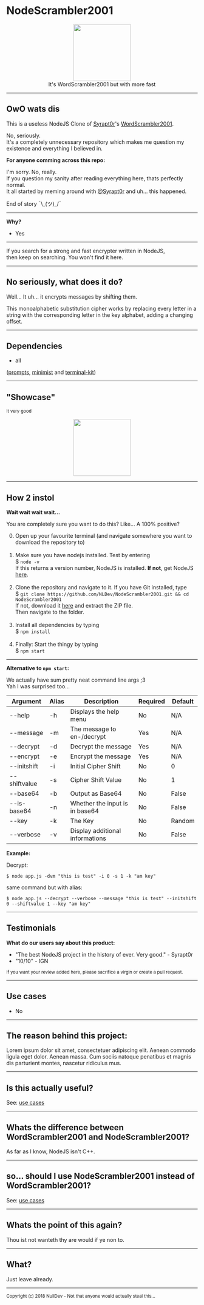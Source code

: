 # NodeScrambler2001

<p align="center">
<img height="150" width="auto" src="https://s3.amazonaws.com/images.disconnect.me/images/all-in-one/icon-encrypted.png" /><br>
It's WordScrambler2001 but with more fast
</p>

<hr>

## OwO wats dis

This is a useless NodeJS Clone of [Syrapt0r](https://github.com/Syrapt0r)'s [WordScrambler2001](https://github.com/Syrapt0r/WordScrambler2001).

No, seriously. <br>
It's a completely unnecessary repository which makes me question my existence and everything I believed in. 

**For anyone comming across this repo:**

I'm sorry. No, really. <br>
If you question my sanity after reading everything here, thats perfectly normal. <br>
It all started by meming around with [@Syrapt0r](https://github.com/Syrapt0r) and uh... this happened. 

End of story ¯\\\_(ツ)\_/¯

<hr>

**Why?** 

- Yes

<hr>

If you search for a strong and fast encrypter written in NodeJS, <br>
then keep on searching. You won't find it here. 

<hr>

## No seriously, what does it do?

Well... It uh... it encrypts messages by shifting them. 

This monoalphabetic substitution cipher works by replacing every letter in a string with the corresponding letter in the key alphabet, adding a changing offset.

<hr>

## Dependencies

- all

([prompts](https://www.npmjs.com/package/prompts), [minimist](https://www.npmjs.com/package/minimist) and [terminal-kit](https://www.npmjs.com/package/terminal-kit))

<hr>

## "Showcase"

<sub>It very good</sub>

<p align="center">
<img height="150" width="auto" src="https://raw.githubusercontent.com/NLDev/NodeScrambler2001/master/.readme/s1.png" /><br>
</p>

<hr>

## How 2 instol

**Wait wait wait wait...**

You are completely sure you want to do this? Like... A 100% positive?

0. Open up your favourite terminal (and navigate somewhere you want to download the repository to) <br><br>
1. Make sure you have nodejs installed. Test by  entering <br>
$ `node -v` <br>
If this returns a version number, NodeJS is installed. **If not**, get NodeJS <a href="https://nodejs.org/en/download/package-manager/">here</a>. <br><br>
2. Clone the repository and navigate to it. If you have Git installed, type <br>
$ `git clone https://github.com/NLDev/NodeScrambler2001.git && cd NodeScrambler2001` <br>
If not, download it <a href="https://github.com/NLDev/NodeScrambler2001/archive/master.zip">here</a> and extract the ZIP file.<br>
Then navigate to the folder.<br><br>
3. Install all dependencies by typing <br>
$ `npm install`<br><br>
4. Finally: Start the thingy by typing <br>
$ `npm start`

<hr>

**Alternative to `npm start`:**

We actually have sum pretty neat command line args ;3 <br>
Yah I was surprised too...

| Argument | Alias | Description | Required | Default |
| -------- | ----- | ----------- | -------- | ------- |
| --help | -h | Displays the help menu | No | N/A |
| --message | -m | The message to en-/decrypt | Yes | N/A |
| --decrypt | -d | Decrypt the message | Yes | N/A |
| --encrypt | -e | Encrypt the message | Yes | N/A |
| --initshift | -i | Initial Cipher Shift | No | 0 | 
| --shiftvalue | -s | Cipher Shift Value | No | 1 |
| --base64 | -b | Output as Base64 | No | False |
| --is-base64 | -n | Whether the input is in base64 | No | False |
| --key | -k | The Key | No | Random |
| --verbose | -v | Display additional informations | No | False |

**Example:**

Decrypt:

`$ node app.js -dvm "this is test" -i 0 -s 1 -k "am key"` 

same command but with alias:

`$ node app.js --decrypt --verbose --message "this is test" --initshift 0 --shiftvalue 1 --key "am key"` 

<hr>

## Testimonials

**What do our users say about this product:**

- "The best NodeJS project in the history of ever. Very good." - Syrapt0r
- "10/10" - IGN

<sub>If you want your review added here, please sacrifice a virgin or create a pull request.</sub>

<hr>

## Use cases

- No

<hr>

## The reason behind this project:

Lorem ipsum dolor sit amet, consectetuer adipiscing elit. Aenean commodo ligula eget dolor. Aenean massa. Cum sociis natoque penatibus et magnis dis parturient montes, nascetur ridiculus mus. 

<hr>

## Is this actually useful?

See: [use cases](#use-cases)

<hr>

## Whats the difference between WordScrambler2001 and NodeScrambler2001?

As far as I know, NodeJS isn't C++.

<hr>

## so... should I use NodeScrambler2001 instead of WordScrambler2001?

See: [use cases](#use-cases)

<hr>

## Whats the point of this again?

Thou ist not wanteth thy are would if ye non to.

<hr>

## What?

Just leave already.

<hr>

<sub>Copyright (c) 2018 NullDev  -  Not that anyone would actually steal this...</sub>
